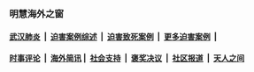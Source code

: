 
### 明慧海外之窗

####  [武汉肺炎](indexes/365.md?t=02201300) &nbsp;|&nbsp;  [迫害案例综述](indexes/328.md?t=02201300) &nbsp;|&nbsp; [迫害致死案例](indexes/277.md?t=02201300)  &nbsp;|&nbsp; [更多迫害案例](indexes/81.md?t=02201300)  &nbsp;|&nbsp; 
####  [时事评论](indexes/19.md?t=02201300) &nbsp;|&nbsp; [海外简讯](indexes/245.md?t=02201300)&nbsp;|&nbsp;  [社会支持](indexes/140.md?t=02201300) &nbsp;|&nbsp; [褒奖决议](indexes/282.md?t=02201300) &nbsp;|&nbsp; [社区报道](indexes/91.md?t=02201300)  &nbsp;|&nbsp; [天人之间](indexes/78.md?t=02201300) 

